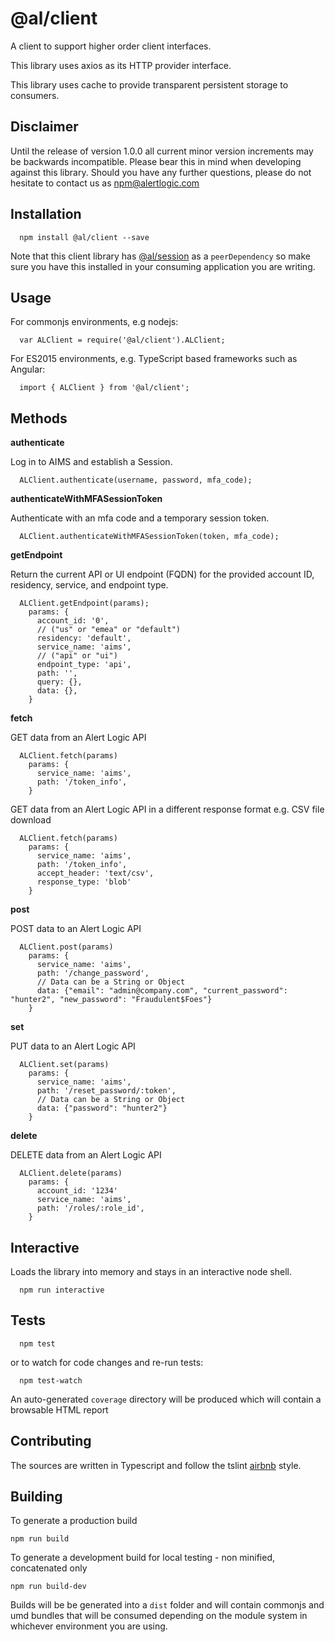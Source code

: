   @al/client
=========

A client to support higher order client interfaces.

This library uses axios as its HTTP provider interface.

This library uses cache to provide transparent persistent storage to consumers.

Disclaimer
---
Until the release of version 1.0.0 all current minor version increments may be backwards incompatible. Please bear this in mind when developing against this library. Should you have any further questions, please do not hesitate to contact us as [npm@alertlogic.com](mailto:npm@alertlogic.com)

Installation
---
      npm install @al/client --save

Note that this client library has [@al/session](https://github.com/alertlogic/session-client) as a `peerDependency` so make sure you have this installed in your consuming application you are writing.

Usage
---

For commonjs environments, e.g nodejs:

      var ALClient = require('@al/client').ALClient;

For ES2015 environments, e.g. TypeScript based frameworks such as Angular:

      import { ALClient } from '@al/client';

Methods
---
**authenticate**

Log in to AIMS and establish a Session.

      ALClient.authenticate(username, password, mfa_code);

**authenticateWithMFASessionToken**

Authenticate with an mfa code and a temporary session token.

      ALClient.authenticateWithMFASessionToken(token, mfa_code);

**getEndpoint**

Return the current API or UI endpoint (FQDN) for the provided account ID, residency, service, and endpoint type.

      ALClient.getEndpoint(params);
        params: {
          account_id: '0',
          // ("us" or "emea" or "default")
          residency: 'default',
          service_name: 'aims',
          // ("api" or "ui")
          endpoint_type: 'api',
          path: '',
          query: {},
          data: {},
        }
    
**fetch**

GET data from an Alert Logic API

      ALClient.fetch(params)
        params: {
          service_name: 'aims',
          path: '/token_info',
        }

GET data from an Alert Logic API in a different response format e.g. CSV file download

      ALClient.fetch(params)
        params: {
          service_name: 'aims',
          path: '/token_info',
          accept_header: 'text/csv',
          response_type: 'blob'
        }

**post**

POST data to an Alert Logic API

      ALClient.post(params)
        params: {
          service_name: 'aims',
          path: '/change_password',
          // Data can be a String or Object
          data: {"email": "admin@company.com", "current_password": "hunter2", "new_password": "Fraudulent$Foes"}
        }

**set**

PUT data to an Alert Logic API

      ALClient.set(params)
        params: {
          service_name: 'aims',
          path: '/reset_password/:token',
          // Data can be a String or Object
          data: {"password": "hunter2"}
        }

**delete**

DELETE data from an Alert Logic API

      ALClient.delete(params)
        params: {
          account_id: '1234'
          service_name: 'aims',
          path: '/roles/:role_id',
        }

## Interactive

  Loads the library into memory and stays in an interactive node shell.
  
      npm run interactive

## Tests

      npm test

or to watch for code changes and re-run tests:

      npm test-watch

An auto-generated `coverage` directory will be produced which will contain a browsable HTML report

## Contributing

The sources are written in Typescript and follow the tslint [airbnb](https://www.npmjs.com/package/tslint-config-airbnb) style.

## Building

To generate a production build

    npm run build

To generate a development build for local testing - non minified, concatenated only

    npm run build-dev

Builds will be be generated into a `dist` folder and will contain commonjs and umd bundles that will be consumed depending on the module system in whichever environment you are using.

